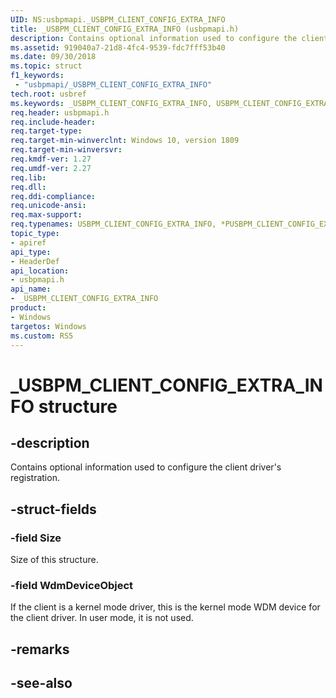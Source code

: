 ```yaml
---
UID: NS:usbpmapi._USBPM_CLIENT_CONFIG_EXTRA_INFO
title: _USBPM_CLIENT_CONFIG_EXTRA_INFO (usbpmapi.h)
description: Contains optional information used to configure the client driver's registration.
ms.assetid: 919040a7-21d8-4fc4-9539-fdc7fff53b40
ms.date: 09/30/2018
ms.topic: struct
f1_keywords:
 - "usbpmapi/_USBPM_CLIENT_CONFIG_EXTRA_INFO"
tech.root: usbref
ms.keywords: _USBPM_CLIENT_CONFIG_EXTRA_INFO, USBPM_CLIENT_CONFIG_EXTRA_INFO, *PUSBPM_CLIENT_CONFIG_EXTRA_INFO, 
req.header: usbpmapi.h
req.include-header:
req.target-type:
req.target-min-winverclnt: Windows 10, version 1809
req.target-min-winversvr:
req.kmdf-ver: 1.27
req.umdf-ver: 2.27
req.lib:
req.dll:
req.ddi-compliance:
req.unicode-ansi:
req.max-support:
req.typenames: USBPM_CLIENT_CONFIG_EXTRA_INFO, *PUSBPM_CLIENT_CONFIG_EXTRA_INFO
topic_type: 
- apiref
api_type: 
- HeaderDef
api_location: 
- usbpmapi.h
api_name: 
- _USBPM_CLIENT_CONFIG_EXTRA_INFO
product:
- Windows
targetos: Windows
ms.custom: RS5
---
```


# _USBPM_CLIENT_CONFIG_EXTRA_INFO structure

## -description
Contains optional information used to configure the client driver's registration.

## -struct-fields

### -field Size
Size of this structure.
 
### -field WdmDeviceObject
If the client is a kernel mode driver, this is the kernel mode WDM device for the client driver. In user mode, it is not used. 

## -remarks

## -see-also
